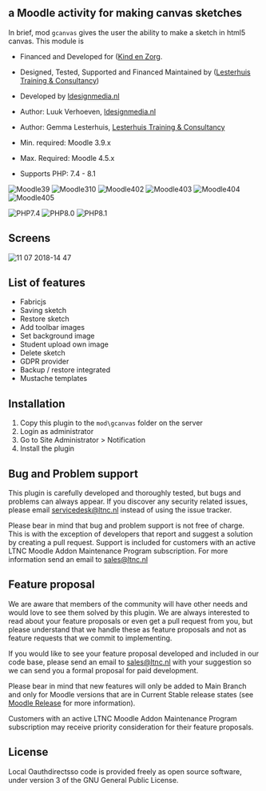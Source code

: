 ## a Moodle activity for making canvas sketches

In brief, mod `gcanvas` gives the user the ability to make a sketch in html5 canvas.
This module is
* Financed and Developed for ([Kind en Zorg]([https://ltnc.nl/](https://kindenzorg.nl/)).
* Designed, Tested, Supported and Financed Maintained by ([Lesterhuis Training & Consultancy](https://ltnc.nl/))
* Developed by [ldesignmedia.nl](https://ldesignmedia.nl/)


* Author: Luuk Verhoeven, [ldesignmedia.nl](https://ldesignmedia.nl/)
* Author: Gemma Lesterhuis, [Lesterhuis Training & Consultancy](https://ltnc.nl/)
* Min. required: Moodle 3.9.x
* Max. Required: Moodle 4.5.x
* Supports PHP: 7.4 - 8.1

![Moodle39](https://img.shields.io/badge/moodle-3.9-brightgreen.svg)
![Moodle310](https://img.shields.io/badge/moodle-3.10-brightgreen.svg)
![Moodle402](https://img.shields.io/badge/moodle-4.2-brightgreen.svg)
![Moodle403](https://img.shields.io/badge/moodle-4.3-brightgreen.svg)
![Moodle404](https://img.shields.io/badge/moodle-4.4-brightgreen.svg)
![Moodle405](https://img.shields.io/badge/moodle-4.5-brightgreen.svg)

![PHP7.4](https://img.shields.io/badge/PHP-7.2-blue.svg)
![PHP8.0](https://img.shields.io/badge/PHP-8.0-blue.svg)
![PHP8.1](https://img.shields.io/badge/PHP-8.1-blue.svg)

## Screens

![11 07 2018-14 47](https://github.com/Lesterhuis-Training-en-Consultancy/moodle-mod_gcanvas/assets/995760/0ead1dcd-b3a6-4e09-b9b4-d766e32c5b41)

## List of features
- Fabricjs
- Saving sketch
- Restore sketch
- Add toolbar images
- Set background image
- Student upload own image
- Delete sketch
- GDPR provider
- Backup / restore integrated
- Mustache templates

## Installation
1.  Copy this plugin to the `mod\gcanvas` folder on the server
2.  Login as administrator
3.  Go to Site Administrator > Notification
4.  Install the plugin

## Bug and Problem support

This plugin is carefully developed and thoroughly tested, but bugs and problems can always appear.
If you discover any security related issues, please email [servicedesk@ltnc.nl](mailto:servicedesk@ltnc.nl) instead of using the issue tracker.

Please bear in mind that bug and problem support is not free of charge. This is with the exception of developers that report and suggest a solution by creating a pull request. 
Support is included for customers with an active LTNC Moodle Addon Maintenance Program subscription. For more information send an email to [sales@ltnc.nl](mailto:sales@ltnc.nl)

## Feature proposal
We are aware that members of the community will have other needs and would love to see them solved by this plugin. We are always interested to read about your feature proposals or even get a pull request from you, but please understand that we handle these as feature proposals and not as feature requests that we commit to implementing.

If you would like to see your feature proposal developed and included in our code base, please send an email to [sales@ltnc.nl](mailto:sales@ltnc.nl) with your suggestion so we can send you a formal proposal for paid development. 

Please bear in mind that new features will only be added to Main Branch and only for Moodle versions that are in Current Stable release states (see [Moodle Release](https://moodledev.io/general/releases) for more information).

Customers with an active LTNC Moodle Addon Maintenance Program subscription may receive priority consideration for their feature proposals.

## License

Local Oauthdirectsso code is provided freely as open source software, under version 3 of the GNU General Public License.
